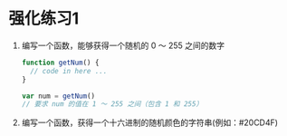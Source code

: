 # 强化练习1

1. 编写一个函数，能够获得一个随机的 0 ～ 255 之间的数字

   ```javascript
   function getNum() {
     // code in here ...
   }
   
   var num = getNum()
   // 要求 num 的值在 1 ～ 255 之间（包含 1 和 255）
   ```

2. 编写一个函数，获得一个十六进制的随机颜色的字符串(例如：#20CD4F)
